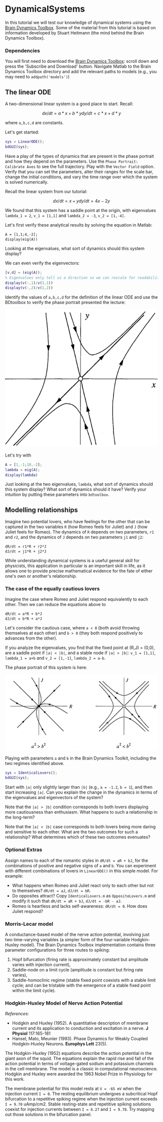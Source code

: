 # DynamicalSystems
In this tutorial we will test our knowledge of dynamical systems using the [Brain Dynamics Toolbox](https://bdtoolbox.org/).
Some of the material from this tutorial is based on information developed by Stuart Heitmann (the mind behind the Brain Dynamics Toolbox).

### Dependencies
You will first need to download the [Brain Dynamics Toolbox](https://bdtoolbox.org/): scroll down and press the 'Subscribe and Download' button.
Navigate Matlab to the Brain Dynamics Toolbox directory and add the relevant paths to models (e.g., you may need to `addpath('models')`)

## The linear ODE

A two-dimensional linear system is a good place to start.
Recall:
```math
    dx/dt = a*x + b*y
    dy/dt = c*x + d*y
```
where `a,b,c,d` are constants.

Let's get started:
```matlab
sys = LinearODE();
bdGUI(sys);
```

Have a play of the types of dynamics that are present in the phase portrait and how they depend on the parameters.
Use the `Phase Portrait: Calibrate Axes` to see the full trajectory.
Play with the `Vector Field` option.
Verify that you can set the parameters, alter their ranges for the scale bar, change the initial conditions, and vary the time range over which the system is solved numerically.

Recall the linear system from our tutorial:

```math
    dx/dt = x + y
    dy/dt = 4x - 2y
```

We found that this system has a saddle point at the origin, with eigenvalues `lambda_1 = 2`, `v_1 = [1,1]` and `lambda_2 = -3`, `v_2 = [1,-4]`.

Let's first verify these analytical results by solving the equation in Matlab:
```
A = [1,1;4,-2];
display(eig(A))
```
Looking at the eigenvalues, what sort of dynamics should this system display?

We can even verify the eigenvectors:
```matlab
[v,d] = (eig(A));
% Eigenvalues only tell us a direction so we can rescale for readability:
display(v(:,1)/v(1,1))
display(v(:,2)/v(1,2))
```
Identify the values of `a,b,c,d` for the definition of the linear ODE and use the BDtoolbox to verify the phase portrait presented the lecture:

![](figs/LinearDynamicalSystem.png)

Let's try with
```matlab
A = [1,-1;10,-2];
lambda = eig(A);
display(lambda)
```

Just looking at the two eigenvalues, `lambda`, what sort of dynamics should this system display?
What sort of dynamics should it have?
Verify your intuition by putting these parameters into `bdtoolbox`.

## Modelling relationships

Imagine two potential lovers, who have feelings for the other that can be captured in the two variables `R` (how Romeo feels for Juliet) and `J` (how Juliet feels for Romeo).
The dynamics of `R` depends on two parameters, `r1` and `r2`, and the dynamics of `J` depends on two parameters `j1` and `j2`:
```
dR/dt = r1*R + r2*J
dJ/dt = j1*R + j2*J
```

While understanding dynamical systems is a useful general skill for physicists, this application in particular is an important skill in life, as it allows one to provide precise mathematical evidence for the fate of either one's own or another's relationship.

### The case of the equally cautious lovers
Imagine the case where Romeo and Juliet respond equivalently to each other.
Then we can reduce the equations above to
```
dR/dt = a*R + b*J
dJ/dt = b*R + a*J
```
Let's consider the cautious case, where `a < 0` (both avoid throwing themselves at each other) and `b > 0` (they both respond positively to advances from the other).

If you analyze the eigenvalues, you find that the fixed point at (R,J) = (0,0), are a saddle point if `|a| < |b|`, and a stable node if `|a| > |b|`:
`v_1 = [1,1]`, `lambda_1 = a+b` and `v_2 = [1,-1]`, `lambda_2 = a-b`.

The phase portrait of this system is here:

![](figs/CautiousLovers.png)

Playing with parameters `a` and `b` in the Brain Dynamics Toolkit, including the two regimes identified above.

```matlab
sys = IdenticalLovers();
bdGUI(sys);
```

Start with `|a|` only slightly larger than `|b|` (e.g., `a = -1.2`, `b = 1`), and then start increasing `|a|`.
Can you explain the change in the dynamics in terms of the eigenvalues and eigenvectors of the system?

Note that the `|a| > |b|` condition corresponds to both lovers displaying more cautiousness than enthusiasm. What happens to such a relationship in the long-term?

Note that the `|a| < |b|` case corresponds to both lovers being more daring and sensitive to each other. What are the two outcomes for such a relationship? What determines which of these two outcomes evenuates?

### Optional Extras
Assign names to each of the romantic styles in `dR/dt = aR + bJ`, for the combinations of positive and negative signs of `a` and `b`.
You can experiment with different combinations of lovers in `LinearODE()` in this simple model.
For example:
* What happens when Romeo and Juliet react only to each other but not to themselves? `dR/dt = aJ`, `dJ/dt = bR`.
* Do opposites attract? Copy `IdenticalLovers.m` as `OppositeLovers.m` and modify it such that `dR/dt = aR + bJ`, `dJ/dt = -bR - aJ`.
* Romeo is heartless and lacks self-awareness: `dR/dt = 0`. How does Juliet respond?


### Morris-Lecar model

A conductance-based model of the nerve action potential, involving just two time-varying variables (a simpler form of the four-variable Hodgkin-Huxley model).
The Brain Dynamics Toolbox implementation contains three parameter configurations for three routes to spiking:

1. Hopf bifurcation (firing rate is approximately constant but amplitude varies with injection current),
2. Saddle-node on a limit cycle (amplitude is constant but firing rate varies),
3. Saddle-homoclinic regime (stable fixed point coexists with a stable limit cycle; and can be tristable with the emergence of a stable fixed point within the limit cycle).

### Hodgkin-Huxley Model of Nerve Action Potential

*References*:

* Hodgkin and Huxley (1952). A quantitative description of membrane current and its application to conduction and excitation in a nerve. __J Physiol__ 117:165-181
* Hansel, Mato, Meunier (1993). Phase Dynamics for Weakly Coupled Hodgkin-Huxley Neurons. __Europhys Lett__ 23(5).

The Hodgkin-Huxley (1952) equations describe the action potential in the giant axon of the squid.
The equations explain the rapid rise and fall of the action potential in terms of voltage-gated sodium and potassium channels in the cell membrane.
The model is a classic in computational neuroscience.
Hodgkin and Huxley were awarded the 1963 Nobel Prize in Physiology for this work.

The membrane potential for this model rests at `V = -65 mV` when the injection current `I = 0`.
The resting equilibrium undergoes a subcritical Hopf bifurcation to a repetitive spiking regime when the injection current exceeds `I = 9.78` uAmp/cm2.
Stable resting-state and repetitive spiking solutions coexist for injection currents between `I = 6.27` and `I = 9.78`.
Try mapping out those solutions in the bifurcation panel.
